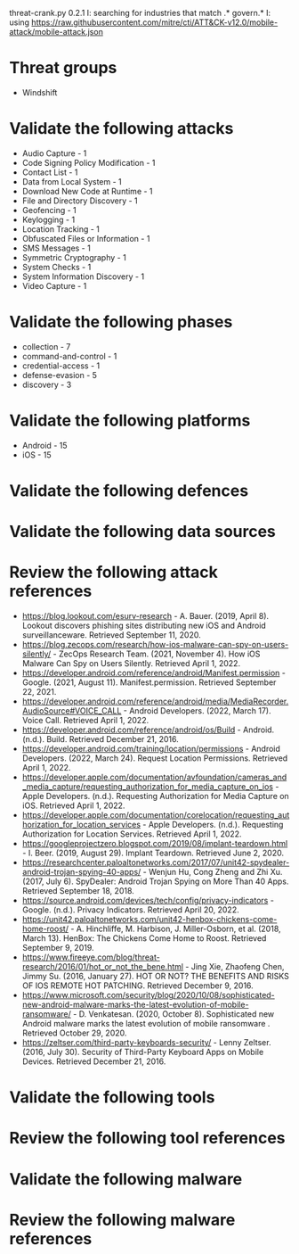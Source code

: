 threat-crank.py 0.2.1
I: searching for industries that match .* govern.*
I: using https://raw.githubusercontent.com/mitre/cti/ATT&CK-v12.0/mobile-attack/mobile-attack.json
# Threat groups

* Windshift

# Validate the following attacks

* Audio Capture - 1
* Code Signing Policy Modification - 1
* Contact List - 1
* Data from Local System - 1
* Download New Code at Runtime - 1
* File and Directory Discovery - 1
* Geofencing - 1
* Keylogging - 1
* Location Tracking - 1
* Obfuscated Files or Information - 1
* SMS Messages - 1
* Symmetric Cryptography - 1
* System Checks - 1
* System Information Discovery - 1
* Video Capture - 1

# Validate the following phases

* collection - 7
* command-and-control - 1
* credential-access - 1
* defense-evasion - 5
* discovery - 3

# Validate the following platforms

* Android - 15
* iOS - 15

# Validate the following defences


# Validate the following data sources


# Review the following attack references

* https://blog.lookout.com/esurv-research - A. Bauer. (2019, April 8). Lookout discovers phishing sites distributing new iOS and Android surveillanceware. Retrieved September 11, 2020.
* https://blog.zecops.com/research/how-ios-malware-can-spy-on-users-silently/ - ZecOps Research Team. (2021, November 4). How iOS Malware Can Spy on Users Silently. Retrieved April 1, 2022.
* https://developer.android.com/reference/android/Manifest.permission - Google. (2021, August 11). Manifest.permission. Retrieved September 22, 2021.
* https://developer.android.com/reference/android/media/MediaRecorder.AudioSource#VOICE_CALL - Android Developers. (2022, March 17). Voice Call. Retrieved April 1, 2022.
* https://developer.android.com/reference/android/os/Build - Android. (n.d.). Build. Retrieved December 21, 2016.
* https://developer.android.com/training/location/permissions - Android Developers. (2022, March 24). Request Location Permissions. Retrieved April 1, 2022.
* https://developer.apple.com/documentation/avfoundation/cameras_and_media_capture/requesting_authorization_for_media_capture_on_ios - Apple Developers. (n.d.). Requesting Authorization for Media Capture on iOS. Retrieved April 1, 2022.
* https://developer.apple.com/documentation/corelocation/requesting_authorization_for_location_services - Apple Developers. (n.d.). Requesting Authorization for Location Services. Retrieved April 1, 2022.
* https://googleprojectzero.blogspot.com/2019/08/implant-teardown.html - I. Beer. (2019, August 29). Implant Teardown. Retrieved June 2, 2020.
* https://researchcenter.paloaltonetworks.com/2017/07/unit42-spydealer-android-trojan-spying-40-apps/ - Wenjun Hu, Cong Zheng and Zhi Xu. (2017, July 6). SpyDealer: Android Trojan Spying on More Than 40 Apps. Retrieved September 18, 2018.
* https://source.android.com/devices/tech/config/privacy-indicators - Google. (n.d.). Privacy Indicators. Retrieved April 20, 2022.
* https://unit42.paloaltonetworks.com/unit42-henbox-chickens-come-home-roost/ - A. Hinchliffe, M. Harbison, J. Miller-Osborn, et al. (2018, March 13). HenBox: The Chickens Come Home to Roost. Retrieved September 9, 2019.
* https://www.fireeye.com/blog/threat-research/2016/01/hot_or_not_the_bene.html - Jing Xie, Zhaofeng Chen, Jimmy Su. (2016, January 27). HOT OR NOT? THE BENEFITS AND RISKS OF IOS REMOTE HOT PATCHING. Retrieved December 9, 2016.
* https://www.microsoft.com/security/blog/2020/10/08/sophisticated-new-android-malware-marks-the-latest-evolution-of-mobile-ransomware/ - D. Venkatesan. (2020, October 8). Sophisticated new Android malware marks the latest evolution of mobile ransomware . Retrieved October 29, 2020.
* https://zeltser.com/third-party-keyboards-security/ - Lenny Zeltser. (2016, July 30). Security of Third-Party Keyboard Apps on Mobile Devices. Retrieved December 21, 2016.

# Validate the following tools


# Review the following tool references


# Validate the following malware


# Review the following malware references


